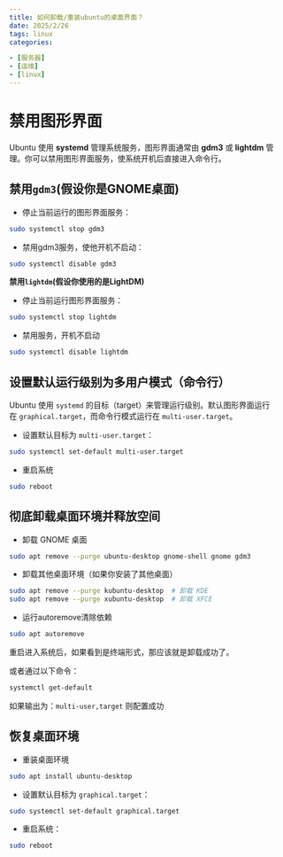 ```yaml
---
title: 如何卸载/重装ubuntu的桌面界面？
date: 2025/2/26
tags: linux
categories:

- [服务器]
- [运维]
- [linux]
---
```


# 禁用图形界面

Ubuntu 使用 **systemd** 管理系统服务，图形界面通常由 **gdm3** 或 **lightdm** 管理。你可以禁用图形界面服务，使系统开机后直接进入命令行。

<!-- more -->

## 禁用`gdm3`(假设你是GNOME桌面)

- 停止当前运行的图形界面服务：

```bash
sudo systemctl stop gdm3
```

- 禁用gdm3服务，使他开机不启动：

```bash
sudo systemctl disable gdm3
```

**禁用`lightdm`(假设你使用的是LightDM)**

- 停止当前运行图形界面服务：

```bash
sudo systemctl stop lightdm
```

- 禁用服务，开机不启动

```bash
sudo systemctl disable lightdm
```

## 设置默认运行级别为多用户模式（命令行）

Ubuntu 使用 `systemd` 的目标（target）来管理运行级别。默认图形界面运行在 `graphical.target`，而命令行模式运行在 `multi-user.target`。

- 设置默认目标为 `multi-user.target`：

```bash
sudo systemctl set-default multi-user.target
```

- 重启系统

```bash
sudo reboot
```

## 彻底卸载桌面环境并释放空间

- 卸载 GNOME 桌面

```bash
sudo apt remove --purge ubuntu-desktop gnome-shell gnome gdm3
```

- 卸载其他桌面环境（如果你安装了其他桌面）

```bash
sudo apt remove --purge kubuntu-desktop  # 卸载 KDE
sudo apt remove --purge xubuntu-desktop  # 卸载 XFCE
```

- 运行autoremove清除依赖

```bash
sudo apt autoremove
```

重启进入系统后，如果看到是终端形式，那应该就是卸载成功了。

或者通过以下命令：

```bash
systemctl get-default
```

如果输出为：`multi-user,target` 则配置成功

## 恢复桌面环境

- 重装桌面环境

```bash
sudo apt install ubuntu-desktop
```

- 设置默认目标为 `graphical.target`：

```bash
sudo systemctl set-default graphical.target
```

- 重启系统：

```bash
sudo reboot
```
